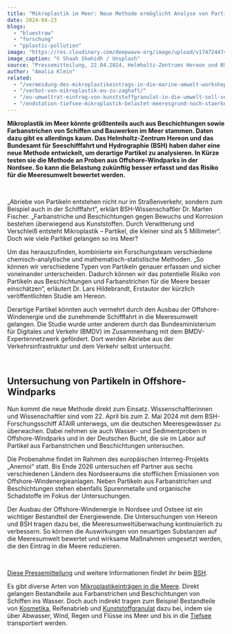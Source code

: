 ```yaml
---
title: "Mikroplastik im Meer: Neue Methode ermöglicht Analyse von Partikeln aus Beschichtungen"
date: 2024-04-23
blogs: 
  - "bluestraw"
  - "forschung"
  - "pplastic-pollution"
image: "https://res.cloudinary.com/deepwave-org/image/upload/v1747244744/deepwave.org/shaah-shahidh-unsplash_schiff_rot_mikroplastik_farbe_beschichtung-scaled.jpg"
image_caption: "© Shaah Shahidh / Unsplash"
source: "Pressemitteilung, 22.04.2024, Helmholtz-Zentrums Hereon und BSH"
author: "Amalia Klein"
related: 
  - "/vermeidung-des-mikroplastikeintrags-in-die-marine-umwelt-workshop/"
  - "/verbot-von-mikroplastik-eu-zu-zaghaft/"
  - "/eu-umweltrat-eintrag-von-kunststoffgranulat-in-die-umwelt-soll-verringert-werden/"
  - "/endstation-tiefsee-mikroplastik-belastet-meeresgrund-noch-staerker-als-angenommen/"
---
```


**Mikroplastik im Meer könnte größtenteils auch aus Beschichtungen sowie Farbanstrichen von Schiffen und Bauwerken im Meer stammen. Daten dazu gibt es allerdings kaum. Das Helmholtz-Zentrum Hereon und das Bundesamt für Seeschifffahrt und Hydrographie (BSH) haben daher eine neue Methode entwickelt, um derartige Partikel zu analysieren. In Kürze testen sie die Methode an Proben aus Offshore-Windparks in der Nordsee. So kann die Belastung zukünftig besser erfasst und das Risiko für die Meeresumwelt bewertet werden.**

 

„Abriebe von Partikeln entstehen nicht nur im Straßenverkehr, sondern zum Beispiel auch in der Schifffahrt“, erklärt BSH\-Wissenschaftler Dr. Marten Fischer. „Farbanstriche und Beschichtungen gegen Bewuchs und Korrosion bestehen überwiegend aus Kunststoffen. Durch Verwitterung und Verschleiß entsteht Mikroplastik – Partikel, die kleiner sind als 5 Millimeter“. Doch wie viele Partikel gelangen so ins Meer?

Um das herauszufinden, kombinierte ein Forschungsteam verschiedene chemisch-analytische und mathematisch-statistische Methoden. „So können wir verschiedene Typen von Partikeln genauer erfassen und sicher voneinander unterscheiden. Dadurch können wir das potentielle Risiko von Partikeln aus Beschichtungen und Farbanstrichen für die Meere besser einschätzen“, erläutert Dr. Lars Hildebrandt, Erstautor der kürzlich veröffentlichten Studie am Hereon.

Derartige Partikel könnten auch vermehrt durch den Ausbau der Offshore-Windenergie und die zunehmende Schifffahrt in die Meeresumwelt gelangen. Die Studie wurde unter anderem durch das Bundesministerium für Digitales und Verkehr (BMDV) im Zusammenhang mit dem BMDV\-Expertennetzwerk gefördert. Dort werden Abriebe aus der Verkehrsinfrastruktur und dem Verkehr selbst untersucht.

 

## Untersuchung von Partikeln in Offshore-Windparks

Nun kommt die neue Methode direkt zum Einsatz. Wissenschaftlerinnen und Wissenschaftler sind vom 22. April bis zum 2. Mai 2024 mit dem BSH\-Forschungsschiff ATAIR unterwegs, um die deutschen Meeresgewässer zu überwachen. Dabei nehmen sie auch Wasser- und Sedimentproben in Offshore-Windparks und in der Deutschen Bucht, die sie im Labor auf Partikel aus Farbanstrichen und Beschichtungen untersuchen.

Die Probenahme findet im Rahmen des europäischen Interreg-Projekts „Anemoi“ statt. Bis Ende 2026 untersuchen elf Partner aus sechs verschiedenen Ländern des Nordseeraums die stofflichen Emissionen von Offshore-Windenergieanlagen. Neben Partikeln aus Farbanstrichen und Beschichtungen stehen ebenfalls Spurenmetalle und organische Schadstoffe im Fokus der Untersuchungen.

Der Ausbau der Offshore-Windenergie in Nordsee und Ostsee ist ein wichtiger Bestandteil der Energiewende. Die Untersuchungen von Hereon und BSH tragen dazu bei, die Meeresumweltüberwachung kontinuierlich zu verbessern. So können die Auswirkungen von neuartigen Substanzen auf die Meeresumwelt bewertet und wirksame Maßnahmen umgesetzt werden, die den Eintrag in die Meere reduzieren.

 

[Diese Pressemitteilung](https://www.bsh.de/SharedDocs/Pressemitteilungen/DE/Text_html/html_2024/Pressemitteilung-2024-22-04.html) und weitere Informationen findet ihr beim [BSH](https://www.bsh.de/).

Es gibt diverse Arten von [Mikroplastikeinträgen in die Meere](https://www.deepwave.org/vermeidung-des-mikroplastikeintrags-in-die-marine-umwelt-workshop/). Direkt gelangen Bestandteile aus Farbanstrichen und Beschichtungen von Schiffen ins Wasser. Doch auch indirekt tragen zum Beispiel Bestandteile von [Kosmetika](https://www.deepwave.org/verbot-von-mikroplastik-eu-zu-zaghaft/), Reifenabrieb und [Kunststoffgranulat](https://www.deepwave.org/eu-umweltrat-eintrag-von-kunststoffgranulat-in-die-umwelt-soll-verringert-werden/) dazu bei, indem sie über Abwasser, Wind, Regen und Flüsse ins Meer und bis in die [Tiefsee](https://www.deepwave.org/endstation-tiefsee-mikroplastik-belastet-meeresgrund-noch-staerker-als-angenommen/) transportiert werden.
